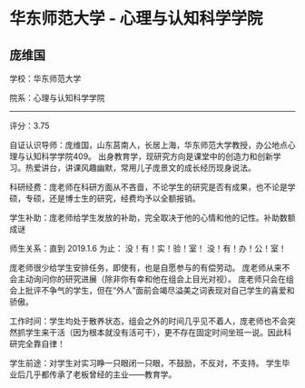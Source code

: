 # 华东师范大学 - 心理与认知科学学院

## 庞维国

学校：华东师范大学

院系：心理与认知科学学院

* * *

评分：3.75

自证认识导师：庞维国，山东莒南人，长居上海，华东师范大学教授，办公地点心理与认知科学学院409。
出身教育学，现研究方向是课堂中的创造力和创新学习。热爱讲台，讲课风趣幽默，常用儿子庞景文的成长经历现身说法。

科研经费：庞老师在科研方面从不吝啬，不论学生的研究是否有成果，也不论是学硕，专硕，还是博士生的研究，经费均予以全额报销。

学生补助：庞老师给学生发放的补助，完全取决于他的心情和他的记性。补助数额成谜

师生关系：直到 2019.1.6 为止：
没！有！实！验！室！
没！有！办！公！室！

庞老师很少给学生安排任务，即使有，也是自愿参与的有偿劳动。
庞老师从来不会主动询问你的研究进展（除非你有幸和他在组会上目光对视）。
庞老师只会在组会上批评不争气的学生，但在“外人”面前会竭尽溢美之词表现对自己学生的喜爱和骄傲。

工作时间：学生均处于散养状态，组会之外的时间几乎见不着人，庞老师也不会突然抓学生来干活（因为根本就没有活可干），更不存在固定时间坐班一说。因此科研完全靠自律！

学生前途：对学生对实习睁一只眼闭一只眼，不鼓励，不反对，不支持。
学生毕业后几乎都传承了老板曾经的主业——教育学。